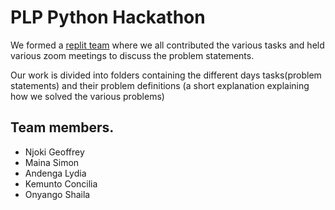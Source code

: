 <h1>PLP Python Hackathon</h1>
<p>We formed a <a href = "https://replit.com/team/Group-31">replit team</a> where we all contributed the various tasks and held various zoom meetings to discuss the problem statements.</p>
<p>Our work is divided into folders containing the different days tasks(problem statements) and their problem definitions (a short explanation explaining how we solved the various problems) </p>

<h2>Team members.</h2>
<ul>
<li>Njoki	Geoffrey</li>
<li>Maina	Simon</li>
<li>Andenga	Lydia</li>
<li>Kemunto	Concilia</li>
<li>Onyango	Shaila</li>
</ul>



		
	
	

